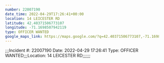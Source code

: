 ```yaml
---
number: 22007190
date_time: 2022-04-29T17:26:41+00:00
location: 14 LEICESTER RD
latitude: 42.40371506773107
longitude: -71.1698507942119
type: OFFICER WANTED
google_maps_link: https://maps.google.com/?q=42.40371506773107,-71.1698507942119
---
```


;;;Incident #: 22007190  Date: 2022-04-29 17:26:41   Type: OFFICER WANTED;;;Location: 14 LEICESTER RD;;;;;;
